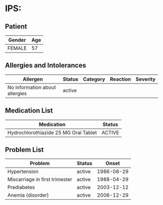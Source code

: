 # IPS:

## Patient

|Gender|Age|
|---|---|
|FEMALE|57|

## Allergies and Intolerances

|Allergen|Status|Category|Reaction|Severity|
|---|---|---|---|---|
|No information about allergies|active||||

## Medication List

|Medication|Status|
|---|---|
|Hydrochlorothiazide 25 MG Oral Tablet|ACTIVE|

## Problem List

|Problem|Status|Onset|
|---|---|---|
|Hypertension|active|1986-08-29|
|Miscarriage in first trimester|active|1988-04-29|
|Prediabetes|active|2003-12-12|
|Anemia (disorder)|active|2006-12-29|
